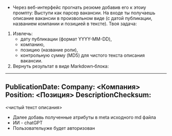 - Через веб-интерфейс прогнать резюме добавив его к этоиу промпту:
Выступи как парсер вакансии.
На входе ты получаешь описание вакансии в произвольном виде (с датой публикации, названием компании и позицией в тексте). Твоя задача:
1. Извлечь:
   - дату публикации (формат YYYY-MM-DD),
   - компанию,
   - позицию (название роли),
   - контрольную сумму (MD5) для чистого текста описания вакансии.
2. Вернуть результат в виде Markdown‑блока:
---
PublicationDate: <YYYY-MM-DD>
Company: <Компания>
Position: <Позиция>
DescriptionChecksum: <md5>
---
<чистый текст описания>
- Далее добавь полученные атрибуты в meta исходного md файла
- ИИ - chatGPT
- Пользовательуже будет авторизован

